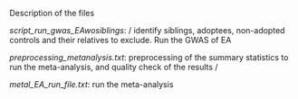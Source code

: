 Description of the files 
 
*script_run_gwas_EAwosiblings*: /
identify siblings, adoptees, non-adopted controls and their relatives to exclude. Run the GWAS of EA 

*preprocessing_metanalysis.txt*: preprocessing of the summary statistics to run the meta-analysis, and quality check of the results  /

*metal_EA_run_file.txt*: run the meta-analysis 
 

